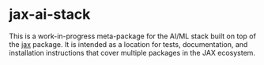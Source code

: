 # jax-ai-stack

This is a work-in-progress meta-package for the AI/ML stack built on top of the
[jax](http://github.com/google/jax/) package. It is intended as a location for
tests, documentation, and installation instructions that cover multiple
packages in the JAX ecosystem.
